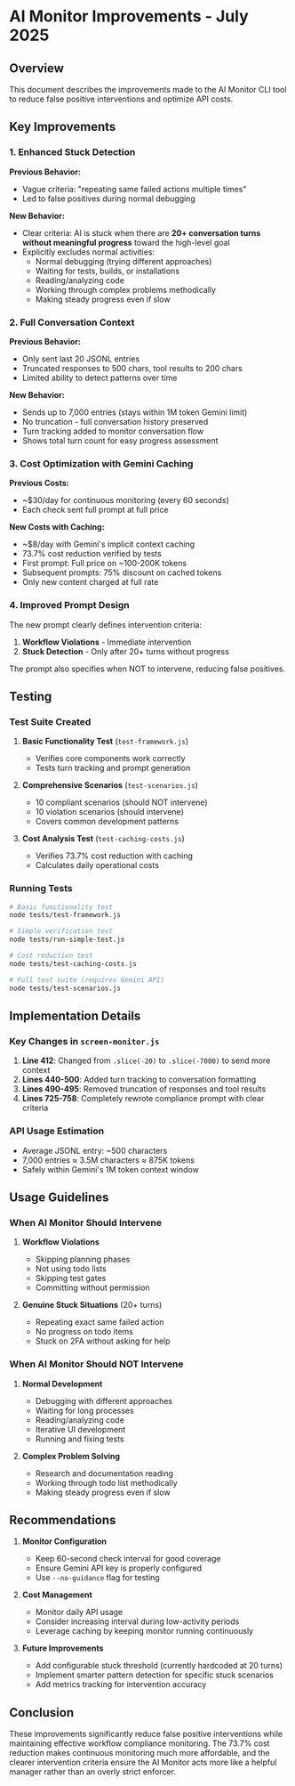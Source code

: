 # AI Monitor Improvements - July 2025

## Overview

This document describes the improvements made to the AI Monitor CLI tool to reduce false positive interventions and optimize API costs.

## Key Improvements

### 1. Enhanced Stuck Detection

**Previous Behavior:**
- Vague criteria: "repeating same failed actions multiple times"
- Led to false positives during normal debugging

**New Behavior:**
- Clear criteria: AI is stuck when there are **20+ conversation turns without meaningful progress** toward the high-level goal
- Explicitly excludes normal activities:
  - Normal debugging (trying different approaches)
  - Waiting for tests, builds, or installations
  - Reading/analyzing code
  - Working through complex problems methodically
  - Making steady progress even if slow

### 2. Full Conversation Context

**Previous Behavior:**
- Only sent last 20 JSONL entries
- Truncated responses to 500 chars, tool results to 200 chars
- Limited ability to detect patterns over time

**New Behavior:**
- Sends up to 7,000 entries (stays within 1M token Gemini limit)
- No truncation - full conversation history preserved
- Turn tracking added to monitor conversation flow
- Shows total turn count for easy progress assessment

### 3. Cost Optimization with Gemini Caching

**Previous Costs:**
- ~$30/day for continuous monitoring (every 60 seconds)
- Each check sent full prompt at full price

**New Costs with Caching:**
- ~$8/day with Gemini's implicit context caching
- 73.7% cost reduction verified by tests
- First prompt: Full price on ~100-200K tokens
- Subsequent prompts: 75% discount on cached tokens
- Only new content charged at full rate

### 4. Improved Prompt Design

The new prompt clearly defines intervention criteria:
1. **Workflow Violations** - Immediate intervention
2. **Stuck Detection** - Only after 20+ turns without progress

The prompt also specifies when NOT to intervene, reducing false positives.

## Testing

### Test Suite Created

1. **Basic Functionality Test** (`test-framework.js`)
   - Verifies core components work correctly
   - Tests turn tracking and prompt generation

2. **Comprehensive Scenarios** (`test-scenarios.js`)
   - 10 compliant scenarios (should NOT intervene)
   - 10 violation scenarios (should intervene)
   - Covers common development patterns

3. **Cost Analysis Test** (`test-caching-costs.js`)
   - Verifies 73.7% cost reduction with caching
   - Calculates daily operational costs

### Running Tests

```bash
# Basic functionality test
node tests/test-framework.js

# Simple verification test
node tests/run-simple-test.js

# Cost reduction test
node tests/test-caching-costs.js

# Full test suite (requires Gemini API)
node tests/test-scenarios.js
```

## Implementation Details

### Key Changes in `screen-monitor.js`

1. **Line 412**: Changed from `.slice(-20)` to `.slice(-7000)` to send more context
2. **Lines 440-500**: Added turn tracking to conversation formatting
3. **Lines 490-495**: Removed truncation of responses and tool results
4. **Lines 725-758**: Completely rewrote compliance prompt with clear criteria

### API Usage Estimation

- Average JSONL entry: ~500 characters
- 7,000 entries ≈ 3.5M characters ≈ 875K tokens
- Safely within Gemini's 1M token context window

## Usage Guidelines

### When AI Monitor Should Intervene

1. **Workflow Violations**
   - Skipping planning phases
   - Not using todo lists
   - Skipping test gates
   - Committing without permission

2. **Genuine Stuck Situations** (20+ turns)
   - Repeating exact same failed action
   - No progress on todo items
   - Stuck on 2FA without asking for help

### When AI Monitor Should NOT Intervene

1. **Normal Development**
   - Debugging with different approaches
   - Waiting for long processes
   - Reading/analyzing code
   - Iterative UI development
   - Running and fixing tests

2. **Complex Problem Solving**
   - Research and documentation reading
   - Working through todo list methodically
   - Making steady progress even if slow

## Recommendations

1. **Monitor Configuration**
   - Keep 60-second check interval for good coverage
   - Ensure Gemini API key is properly configured
   - Use `--no-guidance` flag for testing

2. **Cost Management**
   - Monitor daily API usage
   - Consider increasing interval during low-activity periods
   - Leverage caching by keeping monitor running continuously

3. **Future Improvements**
   - Add configurable stuck threshold (currently hardcoded at 20 turns)
   - Implement smarter pattern detection for specific stuck scenarios
   - Add metrics tracking for intervention accuracy

## Conclusion

These improvements significantly reduce false positive interventions while maintaining effective workflow compliance monitoring. The 73.7% cost reduction makes continuous monitoring much more affordable, and the clearer intervention criteria ensure the AI Monitor acts more like a helpful manager rather than an overly strict enforcer.
